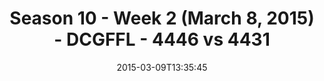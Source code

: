 ---
title: Season 10 - Week 2 (March 8, 2015) - DCGFFL - 4446 vs 4431
teams_score:
- team: 4446
  score: 25
- team: 4431
  score: 6
mvp: Dameron Rendell (Teal), Will Chappell (Maroon)
game-ball: N/A
season: 10
week: 2
date: '2015-03-09T13:35:45'
pageid: season-10-week-2-4446-vs-4431
---